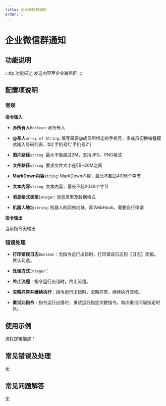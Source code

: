```yaml
---
title: 企业微信群通知
order: 1
---
```


# 企业微信群通知

## 功能说明

:::tip 功能描述
发送内容至企业微信群
:::

## 配置项说明

### 常规

**指令输入**

- **@所有人**`Boolean`: @所有人

- **@某人**`array of String`: 填写需要@成员所绑定的手机号，多成员切换编程模式输入号码列表，如['手机号1','手机号2']

- **图片路径**`string`: 最大不能超过2M，支持JPG、PNG格式

- **文件路径**`string`: 要求文件大小在5B~20M之间

- **MarkDown内容**`string`: MarkDown内容，最长不超过4096个字节

- **文本内容**`string`: 文本内容，最长不超2048个字节

- **消息格式类型**`Integer`: 消息类型及数据格式

- **机器人地址**`string`: 机器人的网络地址，即WebHook，需要自行申请


**指令输出**

当前指令无输出

### 错误处理

- **打印错误日志**`Boolean`：当指令运行出错时，打印错误日志到【日志】面板。默认勾选。

- **处理方式**`Integer`：

 - **终止流程**：指令运行出错时，终止流程。

 - **忽略异常并继续执行**：指令运行出错时，忽略异常，继续执行流程。

 - **重试此指令**：指令运行出错时，重试运行指定次数指令，每次重试间隔指定时长。

## 使用示例

流程逻辑描述：

## 常见错误及处理

无

## 常见问题解答

无

